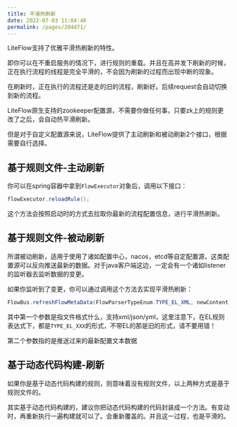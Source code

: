 ```yaml
---
title: 平滑热刷新
date: 2022-07-03 11:04:48
permalink: /pages/204d71/
---
```


LiteFlow支持了优雅平滑热刷新的特性。

即你可以在不重启服务的情况下，进行规则的重载。并且在高并发下刷新的时候，正在执行流程的线程是完全平滑的，不会因为刷新的过程而出现中断的现象。

在刷新时，正在执行的流程还是走的旧的流程，刷新好。后续request会自动切换到新的流程。

LiteFlow原生支持的zookeeper配置源，不需要你做任何事，只要zk上的规则更改了之后，会自动热平滑刷新。

但是对于自定义配置源来说，LiteFlow提供了主动刷新和被动刷新2个接口，根据需要自行选择。

## 基于规则文件-主动刷新

你可以在spring容器中拿到`FlowExecutor`对象后，调用以下接口：

```java
flowExecutor.reloadRule();
```

这个方法会按照启动时的方式去拉取你最新的流程配置信息，进行平滑热刷新。

## 基于规则文件-被动刷新

所谓被动刷新，适用于使用了诸如配置中心，nacos，etcd等自定配置源，这类配置源可以反向推送最新的数据。对于java客户端这边，一定会有一个诸如listener的监听器去监听数据的变更。

如果你监听到了变更，你可以通过调用这个方法去实现平滑热刷新：

```java
FlowBus.refreshFlowMetaData(FlowParserTypeEnum.TYPE_EL_XML, newContent);
```

其中第一个参数是指文件格式什么，支持xml/json/yml，这里注意下，在EL规则表达式下，都是`TYPE_EL_XXX`的形式，不带EL的那是旧的形式，请不要用错！

第二个参数指的是推送过来的最新配置文本数据

## 基于动态代码构建-刷新

如果你是基于动态代码构建的规则，则意味着没有规则文件，以上两种方式是基于规则文件的。

其实基于动态代码构建的，建议你把动态代码构建的代码封装成一个方法。有变动时，再重新执行一遍构建就可以了。会重新覆盖的。并且这一过程，也是平滑的。